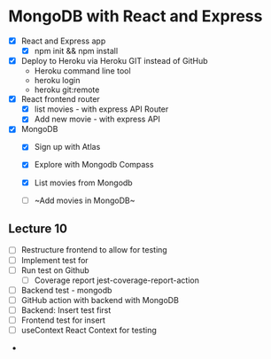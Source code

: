 MongoDB with React and Express
==============================

* [x] React and Express app
  * [x] npm init && npm install
* [x] Deploy to Heroku via Heroku GIT instead of GitHub
  * Heroku command line tool
  * heroku login
  * heroku git:remote
* [x] React frontend router
  * [x] list movies - with express API Router
  * [x] Add new movie - with express API
* [x] MongoDB
  * [x] Sign up with Atlas
  * [x] Explore with Mongodb Compass
  * [x] List movies from Mongodb
  * [ ] ~Add movies in MongoDB~


## Lecture 10

* [ ] Restructure frontend to allow for testing
* [ ] Implement test for <ListMovies />
* [ ] Run test on Github
  * [ ] Coverage report jest-coverage-report-action
* [ ] Backend test - mongodb
* [ ] GitHub action with backend with MongoDB
* [ ] Backend: Insert test first
* [ ] Frontend test for insert
* [ ] useContext React Context for testing
* 


